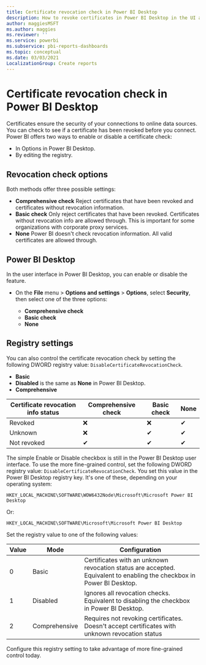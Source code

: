 ```yaml
---
title: Certificate revocation check in Power BI Desktop
description: How to revoke certificates in Power BI Desktop in the UI and in the registry
author: maggiesMSFT
ms.author: maggies
ms.reviewer: ''
ms.service: powerbi
ms.subservice: pbi-reports-dashboards
ms.topic: conceptual
ms.date: 03/03/2021
LocalizationGroup: Create reports
---
```

# Certificate revocation check in Power BI Desktop

Certificates ensure the security of your connections to online data sources. You can check to see if a certificate has been revoked before you connect. Power BI offers two ways to enable or disable a certificate check: 

- In Options in Power BI Desktop.
- By editing the registry.

## Revocation check options

Both methods offer three possible settings:

- **Comprehensive check** Reject certificates that have been revoked and certificates without revocation information.
- **Basic check** Only reject certificates that have been revoked. Certificates without revocation info are allowed through. This is important for some organizations with corporate proxy services.
- **None**  Power BI doesn't check revocation information. All valid certificates are allowed through.

## Power BI Desktop

In the user interface in Power BI Desktop, you can enable or disable the feature.

- On the **File** menu > **Options and settings** > **Options**, select **Security**, then select one of the three options:

    - **Comprehensive check**
    - **Basic check**
    - **None**

## Registry settings

You can also control the certificate revocation check by setting the following DWORD registry value: `DisableCertificateRevocationCheck`.

- **Basic**
- **Disabled** is the same as **None** in Power BI Desktop.
- **Comprehensive**


|Certificate revocation info status | Comprehensive check | Basic check | None |
|---------|---------|---------|---------|
|Revoked     |  ❌  | ❌  | ✔   |
|Unknown  |  ❌    |  ✔   |    ✔  |
|Not revoked  | ✔  |    ✔ |    ✔  |

The simple Enable or Disable checkbox is still in the Power BI Desktop user interface. To use the more fine-grained control, set the following DWORD registry value: `DisableCertificateRevocationCheck`. You set this value in the Power BI Desktop registry key. It's one of these, depending on your operating system:

```
HKEY_LOCAL_MACHINE\SOFTWARE\WOW6432Node\Microsoft\Microsoft Power BI Desktop
```

Or:

```
HKEY_LOCAL_MACHINE\SOFTWARE\Microsoft\Microsoft Power BI Desktop
```

Set the registry value to one of the following values: 

|Value  |Mode  |Configuration  |
|---------|---------|---------|
|0     | Basic   | Certificates with an unknown revocation status are accepted. Equivalent to enabling the checkbox in Power BI Desktop. |
|1     | Disabled  | Ignores all revocation checks. Equivalent to disabling the checkbox in Power BI Desktop.  |
|2     | Comprehensive  |  Requires not revoking certificates. Doesn't accept certificates with unknown revocation status |

Configure this registry setting to take advantage of more fine-grained control today.